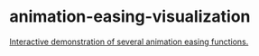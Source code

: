 # animation-easing-visualization
[Interactive demonstration of several animation easing functions.](https://folinimarc.github.io/animation-easing-visualization/) 
